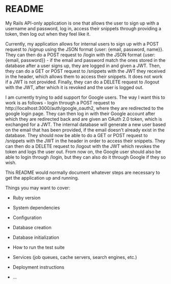 # README

My Rails API-only application is one that allows the user to sign up with a username and password, log in, access their snippets through providing a token, then log out when they feel like it.

Currently, my application allows for internal users to sign up with a POST request to /signup using the JSON format {user: {email, password, name}}. They can then do a POST request to /login with the JSON format {user:{email, password}} - if the email and password match the ones stored in the database after a user signs up, they are logged in and given a JWT. Then, they can do a GET or POST request to /snippets with the JWT they received in the header, which allows them to access their snippets. It does not work if a JWT is not provided. Finally, they can do a DELETE request to /logout with the JWT, after which it is revoked and the user is logged out.

I am currently trying to add support for Google users. The way I want this to work is as follows - login through a POST request to http://localhost:3000/auth/google_oauth2, where they are redirected to the google login page. They can then log in with their Google account after which they are redirected back and are given an OAuth 2.0 token, which is exchanged for a JWT. The internal database will generate a new user based on the email that has been provided, if the email doesn't already exist in the database. They should now be able to do a GET or POST request to /snippets with the JWT in the header in order to access their snippets. They can then do a DELETE request to /logout with the JWT which revokes the token and logs the user out. From now on, the Google user should also be able to login through /login, but they can also do it through Google if they so wish.

This README would normally document whatever steps are necessary to get the
application up and running.

Things you may want to cover:

- Ruby version

- System dependencies

- Configuration

- Database creation

- Database initialization

- How to run the test suite

- Services (job queues, cache servers, search engines, etc.)

- Deployment instructions

- ...
